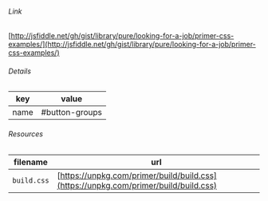 <!--
https://pypi.org/project/jsfiddle-readme/
-->


###### Link
[http://jsfiddle.net/gh/gist/library/pure/looking-for-a-job/primer-css-examples/](http://jsfiddle.net/gh/gist/library/pure/looking-for-a-job/primer-css-examples/)

###### Details
key|value
-|-
name|#button-groups

###### Resources
filename|url
-|-
`build.css`|[https://unpkg.com/primer/build/build.css](https://unpkg.com/primer/build/build.css)